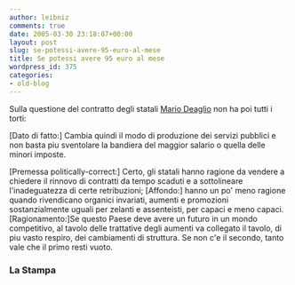 ```yaml
---
author: leibniz
comments: true
date: 2005-03-30 23:18:07+00:00
layout: post
slug: se-potessi-avere-95-euro-al-mese
title: Se potessi avere 95 euro al mese
wordpress_id: 375
categories:
- old-blog
---
```


Sulla questione del contratto degli statali [Mario Deaglio](%20http://www.lastampa.it/redazione/editoriali/ngeditoriale1.asp) non ha poi tutti i torti:  



>   

  [Dato di fatto:] Cambia quindi il modo di produzione dei servizi pubblici e non basta
piu sventolare la bandiera del maggior salario o quella delle minori
imposte.   

  [Premessa politically-correct:] Certo, gli statali hanno ragione da vendere a chiedere il
rinnovo di contratti da tempo scaduti e a sottolineare l'inadeguatezza
di certe retribuzioni; [Affondo:] hanno un po' meno ragione quando rivendicano
organici invariati, aumenti e promozioni sostanzialmente uguali per
zelanti e assenteisti, per capaci e meno capaci. [Ragionamento:]Se questo Paese deve
avere un futuro in un mondo competitivo, al tavolo delle trattative
degli aumenti va collegato il tavolo, di piu vasto respiro, dei
cambiamenti di struttura. Se non c'e il secondo, tanto vale che il
primo resti vuoto.




### La Stampa

  
  

